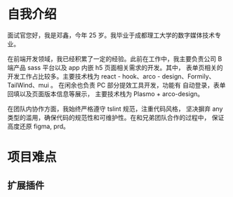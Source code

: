 # 自我介绍

面试官您好，我是邓鑫，今年 25 岁。我毕业于成都理工大学的数字媒体技术专业。

在前端开发领域，我已经积累了一定的经验。此前在工作中，我主要负责公司
B 端产品 sass 平台以及 app 内嵌 h5 页面相关需求的开发。其中，
表单页相关的开发工作占比较多。主要技术栈为 react - hook、arco - design、Formily、TailWind、mui 。
在闲余也负责 PC 部分提效工具开发，功能有 自动登录，表单回填以及页面版本信息等展示，
主要技术栈为 Plasmo + arco-design。

在团队内协作方面，我始终严格遵守 tslint 规范，注重代码风格，
坚决摒弃 any 类型的滥用，确保代码的规范性和可维护性。在和兄弟团队合作的过程中，
保证高度还原 figma, prd。

# 项目难点

## 扩展插件
